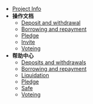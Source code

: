 * [Project Info](guide.md)
* **操作文档**
  * [Deposit and withdrawal](action/存币和取币.md)
  * [Borrowing and repayment](action/借币和还币.md)
  * [Pledge](action/质押.md)
  * [Invite](action/邀请.md)
  * [Voteing](action/投票.md)
* **帮助中心**
  * [Deposits and withdrawals](helper/存币和取币.md)
  * [Borrowing and repayment](helper/借币和还币.md)
  * [Liquidation](helper/清算.md)
  * [Pledge](helper/质押.md)
  * [Safe](helper/安全.md)
  * [Voteing](helper/投票.md)
